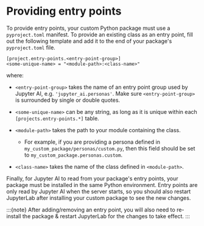# Providing entry points

To provide entry points, your custom Python package must use a `pyproject.toml`
manifest. To provide an existing class as an entry point, fill out the following
template and add it to the end of your package's
`pyproject.toml` file.

```
[project.entry-points.<entry-point-group>]
<some-unique-name> = "<module-path>:<class-name>"
```

where:

- `<entry-point-group>` takes the name of an entry point group used by Jupyter
AI, e.g. `'jupyter_ai.personas'`. Make sure `<entry-point-group>` is surrounded
by single or double quotes.

- `<some-unique-name>` can be any string, as long as it is unique within each
`[projects.entry-points.*]` table.

- `<module-path>` takes the path to your module containing the class.

    - For example, if you are providing a persona defined in
    `my_custom_package/personas/custom.py`, then this field should be set to
    `my_custom_package.personas.custom`.

- `<class-name>` takes the name of the class defined in `<module-path>`.

Finally, for Jupyter AI to read from your package's entry points, your package
must be installed in the same Python environment. Entry points are only read by
Jupyter AI when the server starts, so you should also restart JupyterLab after
installing your custom package to see the new changes.

:::{note}
After adding/removing an entry point, you will also need to re-install the
package & restart JupyterLab for the changes to take effect.
:::
